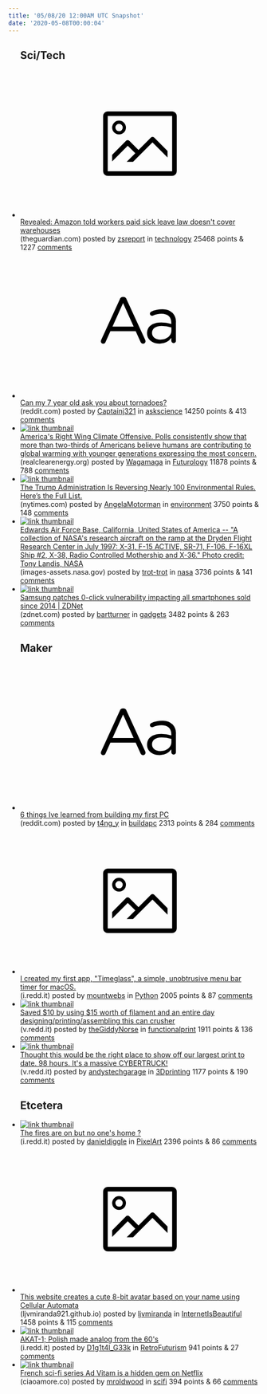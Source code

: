 ```yaml
---
title: '05/08/20 12:00AM UTC Snapshot'
date: '2020-05-08T00:00:04'
---
```

<ul>
<h2>Sci/Tech</h2>

<li><a href='https://www.theguardian.com/technology/2020/may/07/amazon-warehouse-workers-coronavirus-time-off-california'><svg version='1.1' viewBox='-34 -14 104 64' preserveAspectRatio='xMidYMid meet' xmlns='http://www.w3.org/2000/svg' xmlns:xlink='http://www.w3.org/1999/xlink'>
    <title>link thumbnail</title>
    <path d='M32,4H4A2,2,0,0,0,2,6V30a2,2,0,0,0,2,2H32a2,2,0,0,0,2-2V6A2,2,0,0,0,32,4ZM4,30V6H32V30Z'></path>
    <path d='M8.92,14a3,3,0,1,0-3-3A3,3,0,0,0,8.92,14Zm0-4.6A1.6,1.6,0,1,1,7.33,11,1.6,1.6,0,0,1,8.92,9.41Z'></path>
    <path d='M22.78,15.37l-5.4,5.4-4-4a1,1,0,0,0-1.41,0L5.92,22.9v2.83l6.79-6.79L16,22.18l-3.75,3.75H15l8.45-8.45L30,24V21.18l-5.81-5.81A1,1,0,0,0,22.78,15.37Z'></path>
    </svg></a><div><div class='linkTitle'><a href='https://www.theguardian.com/technology/2020/may/07/amazon-warehouse-workers-coronavirus-time-off-california'>Revealed: Amazon told workers paid sick leave law doesn't cover warehouses</a></div>(theguardian.com) posted by <a href='https://www.reddit.com/user/zsreport'>zsreport</a> in <a href='https://www.reddit.com/r/technology'>technology</a> 25468 points & 1227 <a href='https://www.reddit.com/r/technology/comments/gf4u7g/revealed_amazon_told_workers_paid_sick_leave_law/'>comments</a></div></li>

<li><a href='https://www.reddit.com/r/askscience/comments/gfaczm/can_my_7_year_old_ask_you_about_tornadoes/'><svg version='1.1' viewBox='-34 -12 104 64' preserveAspectRatio='xMidYMid slice' xmlns='http://www.w3.org/2000/svg' xmlns:xlink='http://www.w3.org/1999/xlink'>
    <title>text link thumbnail</title>
    <path d='M12.19,8.84a1.45,1.45,0,0,0-1.4-1h-.12a1.46,1.46,0,0,0-1.42,1L1.14,26.56a1.29,1.29,0,0,0-.14.59,1,1,0,0,0,1,1,1.12,1.12,0,0,0,1.08-.77l2.08-4.65h11l2.08,4.59a1.24,1.24,0,0,0,1.12.83,1.08,1.08,0,0,0,1.08-1.08,1.64,1.64,0,0,0-.14-.57ZM6.08,20.71l4.59-10.22,4.6,10.22Z'>
    </path>
    <path d='M32.24,14.78A6.35,6.35,0,0,0,27.6,13.2a11.36,11.36,0,0,0-4.7,1,1,1,0,0,0-.58.89,1,1,0,0,0,.94.92,1.23,1.23,0,0,0,.39-.08,8.87,8.87,0,0,1,3.72-.81c2.7,0,4.28,1.33,4.28,3.92v.5a15.29,15.29,0,0,0-4.42-.61c-3.64,0-6.14,1.61-6.14,4.64v.05c0,2.95,2.7,4.48,5.37,4.48a6.29,6.29,0,0,0,5.19-2.48V26.9a1,1,0,0,0,1,1,1,1,0,0,0,1-1.06V19A5.71,5.71,0,0,0,32.24,14.78Zm-.56,7.7c0,2.28-2.17,3.89-4.81,3.89-1.94,0-3.61-1.06-3.61-2.86v-.06c0-1.8,1.5-3,4.2-3a15.2,15.2,0,0,1,4.22.61Z'>
    </path>
    </svg></a><div><div class='linkTitle'><a href='https://www.reddit.com/r/askscience/comments/gfaczm/can_my_7_year_old_ask_you_about_tornadoes/'>Can my 7 year old ask you about tornadoes?</a></div>(reddit.com) posted by <a href='https://www.reddit.com/user/Captainj321'>Captainj321</a> in <a href='https://www.reddit.com/r/askscience'>askscience</a> 14250 points & 413 <a href='https://www.reddit.com/r/askscience/comments/gfaczm/can_my_7_year_old_ask_you_about_tornadoes/'>comments</a></div></li>

<li><a href='https://www.realclearenergy.org/articles/2020/05/07/americas_coming_conservative_climate_offensive_491036.html'><img src='https://b.thumbs.redditmedia.com/VTY6CbbI3hfa5LNGXU4_9RysrM3Xqt9-x30_pw4Fdho.jpg' alt='link thumbnail'></a><div><div class='linkTitle'><a href='https://www.realclearenergy.org/articles/2020/05/07/americas_coming_conservative_climate_offensive_491036.html'>America's Right Wing Climate Offensive. Polls consistently show that more than two-thirds of Americans believe humans are contributing to global warming with younger generations expressing the most concern.</a></div>(realclearenergy.org) posted by <a href='https://www.reddit.com/user/Wagamaga'>Wagamaga</a> in <a href='https://www.reddit.com/r/Futurology'>Futurology</a> 11878 points & 788 <a href='https://www.reddit.com/r/Futurology/comments/gf4kko/americas_right_wing_climate_offensive_polls/'>comments</a></div></li>

<li><a href='https://www.nytimes.com/interactive/2020/climate/trump-environment-rollbacks.html?action=click&amp;module=News&amp;pgtype=Homepage'><img src='https://a.thumbs.redditmedia.com/2UjkYPqFgB2_77sMK2dpANRsU2pRSsdrKYGJNUMSZ-8.jpg' alt='link thumbnail'></a><div><div class='linkTitle'><a href='https://www.nytimes.com/interactive/2020/climate/trump-environment-rollbacks.html?action=click&amp;module=News&amp;pgtype=Homepage'>The Trump Administration Is Reversing Nearly 100 Environmental Rules. Here’s the Full List.</a></div>(nytimes.com) posted by <a href='https://www.reddit.com/user/AngelaMotorman'>AngelaMotorman</a> in <a href='https://www.reddit.com/r/environment'>environment</a> 3750 points & 148 <a href='https://www.reddit.com/r/environment/comments/gezo9f/the_trump_administration_is_reversing_nearly_100/'>comments</a></div></li>

<li><a href='https://images-assets.nasa.gov/image/EC97-44165-149/EC97-44165-149~orig.jpg'><img src='https://b.thumbs.redditmedia.com/yZn1_F9y36EpuwRmPwp6MmoimF2nMYDsBtZ2-tPuv7E.jpg' alt='link thumbnail'></a><div><div class='linkTitle'><a href='https://images-assets.nasa.gov/image/EC97-44165-149/EC97-44165-149~orig.jpg'>Edwards Air Force Base, California, United States of America -- "A collection of NASA's research aircraft on the ramp at the Dryden Flight Research Center in July 1997: X-31, F-15 ACTIVE, SR-71, F-106, F-16XL Ship #2, X-38, Radio Controlled Mothership and X-36." Photo credit: Tony Landis, NASA</a></div>(images-assets.nasa.gov) posted by <a href='https://www.reddit.com/user/trot-trot'>trot-trot</a> in <a href='https://www.reddit.com/r/nasa'>nasa</a> 3736 points & 141 <a href='https://www.reddit.com/r/nasa/comments/gey4u5/edwards_air_force_base_california_united_states/'>comments</a></div></li>

<li><a href='https://www.zdnet.com/article/samsung-patches-0-click-vulnerability-impacting-all-smartphones-sold-since-2014/'><img src='https://b.thumbs.redditmedia.com/4uHAqf6Up73ar7u3RCRvDzsJwtqVypUDcSlnr-1iPqU.jpg' alt='link thumbnail'></a><div><div class='linkTitle'><a href='https://www.zdnet.com/article/samsung-patches-0-click-vulnerability-impacting-all-smartphones-sold-since-2014/'>Samsung patches 0-click vulnerability impacting all smartphones sold since 2014 | ZDNet</a></div>(zdnet.com) posted by <a href='https://www.reddit.com/user/bartturner'>bartturner</a> in <a href='https://www.reddit.com/r/gadgets'>gadgets</a> 3482 points & 263 <a href='https://www.reddit.com/r/gadgets/comments/gf42kd/samsung_patches_0click_vulnerability_impacting/'>comments</a></div></li>

<h2>Maker</h2>

<li><a href='https://www.reddit.com/r/buildapc/comments/gf1qtn/6_things_ive_learned_from_building_my_first_pc/'><svg version='1.1' viewBox='-34 -12 104 64' preserveAspectRatio='xMidYMid slice' xmlns='http://www.w3.org/2000/svg' xmlns:xlink='http://www.w3.org/1999/xlink'>
    <title>text link thumbnail</title>
    <path d='M12.19,8.84a1.45,1.45,0,0,0-1.4-1h-.12a1.46,1.46,0,0,0-1.42,1L1.14,26.56a1.29,1.29,0,0,0-.14.59,1,1,0,0,0,1,1,1.12,1.12,0,0,0,1.08-.77l2.08-4.65h11l2.08,4.59a1.24,1.24,0,0,0,1.12.83,1.08,1.08,0,0,0,1.08-1.08,1.64,1.64,0,0,0-.14-.57ZM6.08,20.71l4.59-10.22,4.6,10.22Z'>
    </path>
    <path d='M32.24,14.78A6.35,6.35,0,0,0,27.6,13.2a11.36,11.36,0,0,0-4.7,1,1,1,0,0,0-.58.89,1,1,0,0,0,.94.92,1.23,1.23,0,0,0,.39-.08,8.87,8.87,0,0,1,3.72-.81c2.7,0,4.28,1.33,4.28,3.92v.5a15.29,15.29,0,0,0-4.42-.61c-3.64,0-6.14,1.61-6.14,4.64v.05c0,2.95,2.7,4.48,5.37,4.48a6.29,6.29,0,0,0,5.19-2.48V26.9a1,1,0,0,0,1,1,1,1,0,0,0,1-1.06V19A5.71,5.71,0,0,0,32.24,14.78Zm-.56,7.7c0,2.28-2.17,3.89-4.81,3.89-1.94,0-3.61-1.06-3.61-2.86v-.06c0-1.8,1.5-3,4.2-3a15.2,15.2,0,0,1,4.22.61Z'>
    </path>
    </svg></a><div><div class='linkTitle'><a href='https://www.reddit.com/r/buildapc/comments/gf1qtn/6_things_ive_learned_from_building_my_first_pc/'>6 things Ive learned from building my first PC</a></div>(reddit.com) posted by <a href='https://www.reddit.com/user/t4ng_y'>t4ng_y</a> in <a href='https://www.reddit.com/r/buildapc'>buildapc</a> 2313 points & 284 <a href='https://www.reddit.com/r/buildapc/comments/gf1qtn/6_things_ive_learned_from_building_my_first_pc/'>comments</a></div></li>

<li><a href='https://i.redd.it/nge5pe54pbx41.png'><svg version='1.1' viewBox='-34 -14 104 64' preserveAspectRatio='xMidYMid meet' xmlns='http://www.w3.org/2000/svg' xmlns:xlink='http://www.w3.org/1999/xlink'>
    <title>link thumbnail</title>
    <path d='M32,4H4A2,2,0,0,0,2,6V30a2,2,0,0,0,2,2H32a2,2,0,0,0,2-2V6A2,2,0,0,0,32,4ZM4,30V6H32V30Z'></path>
    <path d='M8.92,14a3,3,0,1,0-3-3A3,3,0,0,0,8.92,14Zm0-4.6A1.6,1.6,0,1,1,7.33,11,1.6,1.6,0,0,1,8.92,9.41Z'></path>
    <path d='M22.78,15.37l-5.4,5.4-4-4a1,1,0,0,0-1.41,0L5.92,22.9v2.83l6.79-6.79L16,22.18l-3.75,3.75H15l8.45-8.45L30,24V21.18l-5.81-5.81A1,1,0,0,0,22.78,15.37Z'></path>
    </svg></a><div><div class='linkTitle'><a href='https://i.redd.it/nge5pe54pbx41.png'>I created my first app, "Timeglass", a simple, unobtrusive menu bar timer for macOS.</a></div>(i.redd.it) posted by <a href='https://www.reddit.com/user/mountwebs'>mountwebs</a> in <a href='https://www.reddit.com/r/Python'>Python</a> 2005 points & 87 <a href='https://www.reddit.com/r/Python/comments/gf4boc/i_created_my_first_app_timeglass_a_simple/'>comments</a></div></li>

<li><a href='https://v.redd.it/9ucfevi79cx41'><img src='https://b.thumbs.redditmedia.com/Nx6MVYbkxDxMMT7KKNrzjb7veNE2N_kNA0bvF134PcI.jpg' alt='link thumbnail'></a><div><div class='linkTitle'><a href='https://v.redd.it/9ucfevi79cx41'>Saved $10 by using $15 worth of filament and an entire day designing/printing/assembling this can crusher</a></div>(v.redd.it) posted by <a href='https://www.reddit.com/user/theGiddyNorse'>theGiddyNorse</a> in <a href='https://www.reddit.com/r/functionalprint'>functionalprint</a> 1911 points & 136 <a href='https://www.reddit.com/r/functionalprint/comments/gf5upz/saved_10_by_using_15_worth_of_filament_and_an/'>comments</a></div></li>

<li><a href='https://v.redd.it/2o4pmepy6dx41'><img src='https://b.thumbs.redditmedia.com/4cQuaEcbI_gFTwbslnVf_CDMY5Ogc8aG8EMtgt4mYts.jpg' alt='link thumbnail'></a><div><div class='linkTitle'><a href='https://v.redd.it/2o4pmepy6dx41'>Thought this would be the right place to show off our largest print to date. 98 hours. It's a massive CYBERTRUCK!</a></div>(v.redd.it) posted by <a href='https://www.reddit.com/user/andystechgarage'>andystechgarage</a> in <a href='https://www.reddit.com/r/3Dprinting'>3Dprinting</a> 1177 points & 190 <a href='https://www.reddit.com/r/3Dprinting/comments/gf94me/thought_this_would_be_the_right_place_to_show_off/'>comments</a></div></li>

<h2>Etcetera</h2>

<li><a href='https://i.redd.it/r445nmw80dx41.gif'><img src='https://a.thumbs.redditmedia.com/LNjtlxV8bDgxStWxXlOQwa6lbyRIrQRul3R1FqLZtd8.jpg' alt='link thumbnail'></a><div><div class='linkTitle'><a href='https://i.redd.it/r445nmw80dx41.gif'>The fires are on but no one's home ?</a></div>(i.redd.it) posted by <a href='https://www.reddit.com/user/danieldiggle'>danieldiggle</a> in <a href='https://www.reddit.com/r/PixelArt'>PixelArt</a> 2396 points & 86 <a href='https://www.reddit.com/r/PixelArt/comments/gf8eiz/the_fires_are_on_but_no_ones_home/'>comments</a></div></li>

<li><a href='http://ljvmiranda921.github.io/sprites-as-a-service'><svg version='1.1' viewBox='-34 -14 104 64' preserveAspectRatio='xMidYMid meet' xmlns='http://www.w3.org/2000/svg' xmlns:xlink='http://www.w3.org/1999/xlink'>
    <title>link thumbnail</title>
    <path d='M32,4H4A2,2,0,0,0,2,6V30a2,2,0,0,0,2,2H32a2,2,0,0,0,2-2V6A2,2,0,0,0,32,4ZM4,30V6H32V30Z'></path>
    <path d='M8.92,14a3,3,0,1,0-3-3A3,3,0,0,0,8.92,14Zm0-4.6A1.6,1.6,0,1,1,7.33,11,1.6,1.6,0,0,1,8.92,9.41Z'></path>
    <path d='M22.78,15.37l-5.4,5.4-4-4a1,1,0,0,0-1.41,0L5.92,22.9v2.83l6.79-6.79L16,22.18l-3.75,3.75H15l8.45-8.45L30,24V21.18l-5.81-5.81A1,1,0,0,0,22.78,15.37Z'></path>
    </svg></a><div><div class='linkTitle'><a href='http://ljvmiranda921.github.io/sprites-as-a-service'>This website creates a cute 8-bit avatar based on your name using Cellular Automata</a></div>(ljvmiranda921.github.io) posted by <a href='https://www.reddit.com/user/ljvmiranda'>ljvmiranda</a> in <a href='https://www.reddit.com/r/InternetIsBeautiful'>InternetIsBeautiful</a> 1458 points & 115 <a href='https://www.reddit.com/r/InternetIsBeautiful/comments/gf6vl1/this_website_creates_a_cute_8bit_avatar_based_on/'>comments</a></div></li>

<li><a href='https://i.redd.it/chj95fnve9x41.jpg'><img src='https://b.thumbs.redditmedia.com/uW6dFMdCy3CEuOj0uFl7b7VV-Zsto-nmXZ0_EpGRZgs.jpg' alt='link thumbnail'></a><div><div class='linkTitle'><a href='https://i.redd.it/chj95fnve9x41.jpg'>AKAT-1; Polish made analog from the 60's</a></div>(i.redd.it) posted by <a href='https://www.reddit.com/user/D1g1t4l_G33k'>D1g1t4l_G33k</a> in <a href='https://www.reddit.com/r/RetroFuturism'>RetroFuturism</a> 941 points & 27 <a href='https://www.reddit.com/r/RetroFuturism/comments/geyq5t/akat1_polish_made_analog_from_the_60s/'>comments</a></div></li>

<li><a href='http://ciaoamore.co/ad-vitam-netflix/'><img src='https://b.thumbs.redditmedia.com/im39ogQCiNv1clr67DCZurPXHrst7lRsjB3VnvSc1As.jpg' alt='link thumbnail'></a><div><div class='linkTitle'><a href='http://ciaoamore.co/ad-vitam-netflix/'>French sci-fi series Ad Vitam is a hidden gem on Netflix</a></div>(ciaoamore.co) posted by <a href='https://www.reddit.com/user/mroldwood'>mroldwood</a> in <a href='https://www.reddit.com/r/scifi'>scifi</a> 394 points & 66 <a href='https://www.reddit.com/r/scifi/comments/gf9uoi/french_scifi_series_ad_vitam_is_a_hidden_gem_on/'>comments</a></div></li>

</ul>
